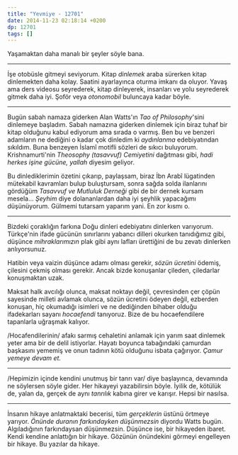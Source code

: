 ```yaml
---
title: "Yevmiye - 12701"
date: 2014-11-23 02:18:14 +0200
dp: 12701
tags: []
---
```


Yaşamaktan daha manalı bir şeyler söyle bana.

--------------

İşe otobüsle gitmeyi seviyorum. Kitap *dinlemek* araba sürerken kitap
dinlemekten daha kolay. Saatini ayarlayınca oturma imkanı da oluyor.
Yavaş ama ders videosu seyrederek, kitap dinleyerek, insanları ve yolu
seyrederek gitmek daha iyi. Şoför veya *otonomobil* buluncaya kadar
böyle.

--------------

Bugün sabah namaza giderken Alan Watts'ın *Tao of Philosophy*'sini
dinlemeye başladım. Sabah namazına giderken dinlemek için biraz tuhaf
bir kitap olduğunu kabul ediyorum ama sırada o varmış. Ben bu ve benzeri
adamların ne dediğini o kadar çok dinledim ki *aydınlanma* edebiyatından
sıkıldım. Buna benzeyen İslamî motifli sözleri de sıkıcı buluyorum.
Krishnamurti'nin *Theosophy (tasavvuf) Cemiyetini* dağıtması gibi, *hadi
herkes işine gücüne, yallah* diyesim geliyor.

Bu dinlediklerimin özetini çıkarıp, paylaşsam, biraz İbn Arabî
lügatinden mütekabil kavramları bulup buluştursam, sonra sağda solda
ilanlarını gördüğüm *Tasavvuf ve Mutluluk Derneği* gibi de bir dernek
kursam mesela... *Şeyhim* diye dolananlardan daha iyi şeyhlik yapacağımı
düşünüyorum. Gülmemi tutarsam yaparım yani. En zor kısmı o.

--------------

Bizdeki çoraklığın farkına Doğu dinleri edebiyatını dinlerken varıyorum.
Türkçe'nin ifade gücünün sınırlarını yabancı dilleri okurken tanıdığımız
gibi, düşünce *mihraklarımızın* plak gibi aynı lafları ürettiğini de bu
zevatı dinlerken anlıyorsunuz.

Hatibin veya vaizin düşünce adamı olması gerekir, *sözün ücretini*
ödemiş, çilesini çekmiş olması gerekir. Ancak bizde konuşanlar çileden,
çiledarlar konuşmaktan uzak.

Maksat halk avcılığı olunca, maksat noktayı değil, çevresinden çer çöpün
sayesinde milleti avlamak olunca, sözün ücretini ödeyen değil, ezberden
konuşan, hiç okumadığı isimleri ve ne dediğinden bihaber olduğu
ifadekarları sayanı *hocaefendi* tanıyoruz. Bize de bu hocaefendilere
tapanlarla uğraşmak kalıyor.

/Hocafendilerinin/ afakı sarmış cehaletini anlamak için yarım saat
dinlemek yeter ama bir de delil istiyorlar. Hayatı boyunca tabağındaki
çamurdan başkasını yememiş ve onun tadının kötü olduğunu isbata
çağırıyor. *Çamur yemeye devam et.*

--------------

/Hepimizin içinde kendini unutmuş bir tanrı var/ diye başlayınca,
devamında ne söylersen söyle gider. Her hikayeyi yazabilirsin böyle.
İyilik de, kötülük de, yalan da, gerçek de aynı *tanrılık* kabına girer
ve karışır. Hepsi bir nasılsa.

--------------

İnsanın hikaye anlatmaktaki becerisi, tüm *gerçeklerin* üstünü örtmeye
yarıyor. *Önünde duranın farkındayken düşünmezsin* diyordu Watts bugün.
Algıladığının farkındaysan düşünmezsin. Düşünce ise, bir hikayeden
ibaret. Kendi kendine anlattığın bir hikaye. Gözünün önündekini görmeyi
engelleyen bir hikaye. Bu yazılar da hikaye.

